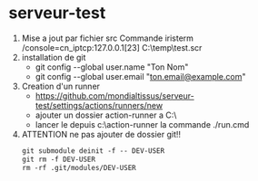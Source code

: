 # serveur-test
1. Mise a jout par fichier src
  Commande iristerm /console=cn_iptcp:127.0.0.1[23] C:\temp\test.scr
2. installation de git
   - git config --global user.name "Ton Nom"
   - git config --global user.email "ton.email@example.com"
4. Creation d'un runner
   - https://github.com/mondialtissus/serveur-test/settings/actions/runners/new
   - ajouter un dossier action-runner a C:\
   - lancer le depuis c:\action-runner la commande ./run.cmd
5. ATTENTION ne pas ajouter de dossier git!!
   ```markdown
   git submodule deinit -f -- DEV-USER
   git rm -f DEV-USER
   rm -rf .git/modules/DEV-USER
   ```